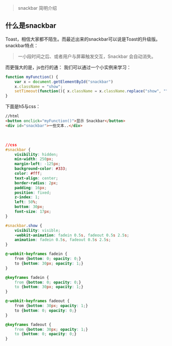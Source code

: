 > snackbar 简明介绍

## 什么是snackbar

Toast，相信大家都不陌生。而最近出来的snackbar可以说是Toast的升级版。
snackbar特点：
> 一小段时间之后、或者用户与屏幕触发交互，Snackbar 会自动消失。

而更强大的是，js也行的通：
我们可以通过一个小实例来学习：
```js
function myFunction() {
    var x = document.getElementById("snackbar")
    x.className = "show";
    setTimeout(function(){ x.className = x.className.replace("show", ""); }, 3000);
}
```

下面是h5与css：
```html
//html
<button onclick="myFunction()">显示 Snackbar</button>
<div id="snackbar">一些文本..</div>
```

</br>

```css
//css
#snackbar {
    visibility: hidden;
    min-width: 250px;
    margin-left: -125px;
    background-color: #333;
    color: #fff;
    text-align: center;
    border-radius: 2px;
    padding: 16px;
    position: fixed;
    z-index: 1;
    left: 50%;
    bottom: 30px;
    font-size: 17px;
}

#snackbar.show {
    visibility: visible;
    -webkit-animation: fadein 0.5s, fadeout 0.5s 2.5s;
    animation: fadein 0.5s, fadeout 0.5s 2.5s;
}

@-webkit-keyframes fadein {
    from {bottom: 0; opacity: 0;} 
    to {bottom: 30px; opacity: 1;}
}

@keyframes fadein {
    from {bottom: 0; opacity: 0;}
    to {bottom: 30px; opacity: 1;}
}

@-webkit-keyframes fadeout {
    from {bottom: 30px; opacity: 1;} 
    to {bottom: 0; opacity: 0;}
}

@keyframes fadeout {
    from {bottom: 30px; opacity: 1;}
    to {bottom: 0; opacity: 0;}
}
```

